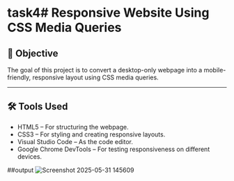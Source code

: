 # task4# Responsive Website Using CSS Media Queries

## 📌 Objective

The goal of this project is to convert a desktop-only webpage into a mobile-friendly, responsive layout using CSS media queries.

---

## 🛠️ Tools Used

- HTML5 – For structuring the webpage.
- CSS3 – For styling and creating responsive layouts.
- Visual Studio Code – As the code editor.
- Google Chrome DevTools – For testing responsiveness on different devices.

 ##output
 ![Screenshot 2025-05-31 145609](https://github.com/user-attachments/assets/f86dc76f-2d04-4147-af50-36cf8f183c25)
